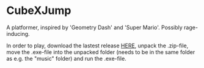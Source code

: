 # CubeXJump

A platformer, inspired by 'Geometry Dash' and 'Super Mario'.
Possibly rage-inducing.

In order to play, download the lastest release [HERE](https://github.com/MrCyberbob/CubeXJump/releases),
unpack the .zip-file, move the .exe-file into the unpacked folder (needs to be in the same folder as e.g. the "music" folder)
and run the .exe-file.

